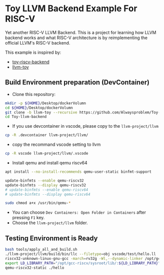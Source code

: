 # Toy LLVM Backend Example For RISC-V

Yet another RISC-V LLVM Backend. This is a project for learning how LLVM backend works and what RISC-V architecture is
by reimplementing the official LLVM's RISC-V backend.

This example is inspired by:

- [toy-riscv-backend](https://github.com/rhysd/toy-riscv-backend)
- [llvm-toy](https://github.com/sunwayforever/llvm-toy)

## Build Environment preparation (DevContainer)

- Clone this repository:

```sh
mkdir -p ${HOME}/Desktop/dockerVolumn
cd ${HOME}/Desktop/dockerVolumn
git clone -b llvm-toy --recursive https://github.com/Alwaysproblem/Toy-llvm-backend
cd Toy-llvm-backend
```

- If you use devcontainer in vscode, please copy to the `llvm-project/llvm`

```bash
cp -R .devcontainer llvm-project/llvm/
```

- copy the recommand vscode setting to llvm

```bash
cp -R vscode llvm-project/llvm/.vscode
```

- Install qemu and install qemu riscv64

```bash
apt install --no-install-recommends qemu-user-static binfmt-support

update-binfmts --enable qemu-riscv32
update-binfmts --display qemu-riscv32
# update-binfmts --enable qemu-riscv64
# update-binfmts --display qemu-riscv64

sudo chmod a+x /usr/bin/qemu-*
```

- You can choose `Dev Containers: Open Folder in Containers` after pressing `F1` key.
- Choose the `llvm-project/llvm` folder.

## Testing Environment is Ready 

```bash
bash tools/apply_all_and_build.sh
./llvm-project/llvm/build/bin/llc --filetype=obj vscode/test/hello.ll
riscv32-unknown-linux-gnu-gcc -march=rv32g -Wl,--dynamic-linker /opt/gcc-riscv/sysroot/lib/ld-linux-riscv32-ilp32d.so.1 -mabi=ilp32d vscode/test/hello.o -o hello
export LD_LIBRARY_PATH="/opt/gcc-riscv/sysroot/lib/:${LD_LIBRARY_PATH}"
qemu-riscv32-static ./hello
```
